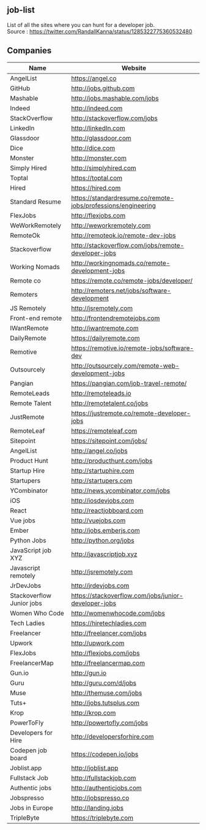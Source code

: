 ## job-list
List of all the sites where you can hunt for a developer job.   
Source : https://twitter.com/RandallKanna/status/1285322775360532480

## Companies
Name | Website 
------------ | ------- 
AngelList | https://angel.co
GitHub | http://jobs.github.com
Mashable | http://jobs.mashable.com/jobs
Indeed | http://indeed.com
StackOverflow | http://stackoverflow.com/jobs
LinkedIn | http://linkedIn.com
Glassdoor | http://glassdoor.com
Dice | http://dice.com
Monster | http://monster.com
Simply Hired | http://simplyhired.com
Toptal | https://toptal.com
Hired | https://hired.com
Standard Resume | https://standardresume.co/remote-jobs/professions/engineering
FlexJobs | http://flexjobs.com
WeWorkRemotely | http://weworkremotely.com
RemoteOk | http://remoteok.io/remote-dev-jobs
Stackoverflow | http://stackoverflow.com/jobs/remote-developer-jobs
Working Nomads | http://workingnomads.co/remote-development-jobs
Remote co | https://remote.co/remote-jobs/developer/
Remoters | http://remoters.net/jobs/software-development
JS Remotely | http://jsremotely.com
Front-end remote | http://frontendremotejobs.com
IWantRemote | http://iwantremote.com
DailyRemote | https://dailyremote.com
Remotive | https://remotive.io/remote-jobs/software-dev
Outsourcely | http://outsourcely.com/remote-web-development-jobs
Pangian | https://pangian.com/job-travel-remote/
RemoteLeads | http://remoteleads.io
Remote Talent | http://remotetalent.co/jobs
JustRemote | https://justremote.co/remote-developer-jobs
RemoteLeaf | https://remoteleaf.com
Sitepoint | https://sitepoint.com/jobs/
AngelList | http://angel.co/jobs
Product Hunt | http://producthunt.com/jobs
Startup Hire | http://startuphire.com
Startupers | http://startupers.com
YCombinator | http://news.ycombinator.com/jobs
iOS | http://iosdevjobs.com
React | http://reactjobboard.com
Vue jobs | http://vuejobs.com
Ember | http://jobs.emberjs.com
Python Jobs | http://python.org/jobs
JavaScript job XYZ | http://javascriptjob.xyz
Javascript remotely | http://jsremotely.com
JrDevJobs | http://jrdevjobs.com
Stackoverflow Junior jobs | https://stackoverflow.com/jobs/junior-developer-jobs
Women Who Code | http://womenwhocode.com/jobs
Tech Ladies | https://hiretechladies.com
Freelancer | http://freelancer.com/jobs
Upwork | http://upwork.com
FlexJobs | http://flexjobs.com/jobs
FreelancerMap | http://freelancermap.com
Gun.io | http://gun.io
Guru | http://guru.com/d/jobs
Muse | http://themuse.com/jobs
Tuts+ | http://jobs.tutsplus.com
Krop | http://krop.com
PowerToFly | http://powertofly.com/jobs
Developers for Hire | http://developersforhire.com
Codepen job board | https://codepen.io/jobs
Joblist.app | http://joblist.app
Fullstack Job | http://fullstackjob.com
Authentic jobs | http://authenticjobs.com
Jobspresso | http://jobspresso.co
Jobs in Europe | http://landing.jobs
TripleByte | https://triplebyte.com
